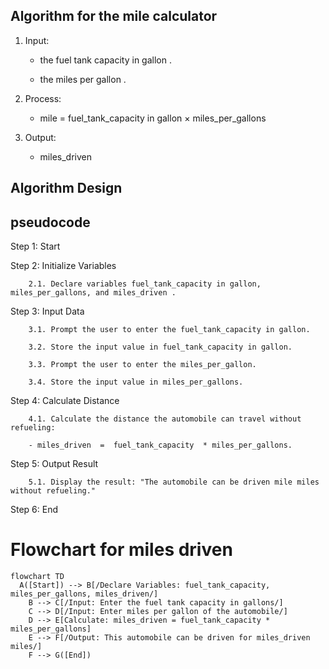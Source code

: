 ## Algorithm for the mile calculator

1. Input:

    - the fuel tank capacity in gallon .

    - the miles per gallon .

2. Process:

    - mile = fuel_tank_capacity in gallon × miles_per_gallons
   
3. Output:

    - miles_driven

## Algorithm Design

  ## pseudocode

Step 1: Start

Step 2: Initialize Variables
        
        2.1. Declare variables fuel_tank_capacity in gallon, miles_per_gallons, and miles_driven .

Step 3: Input Data

        3.1. Prompt the user to enter the fuel_tank_capacity in gallon.
        
        3.2. Store the input value in fuel_tank_capacity in gallon.
        
        3.3. Prompt the user to enter the miles_per_gallon.
        
        3.4. Store the input value in miles_per_gallons.

Step 4: Calculate Distance
        
        4.1. Calculate the distance the automobile can travel without refueling:
        
        - miles_driven  =  fuel_tank_capacity  * miles_per_gallons.

Step 5: Output Result
        
        5.1. Display the result: "The automobile can be driven mile miles without refueling."

Step 6: End

# Flowchart for miles driven
```mermaid
flowchart TD
  A([Start]) --> B[/Declare Variables: fuel_tank_capacity, miles_per_gallons, miles_driven/]
    B --> C[/Input: Enter the fuel tank capacity in gallons/]
    C --> D[/Input: Enter miles per gallon of the automobile/]
    D --> E[Calculate: miles_driven = fuel_tank_capacity * miles_per_gallons]
    E --> F[/Output: This automobile can be driven for miles_driven miles/]
    F --> G([End])
